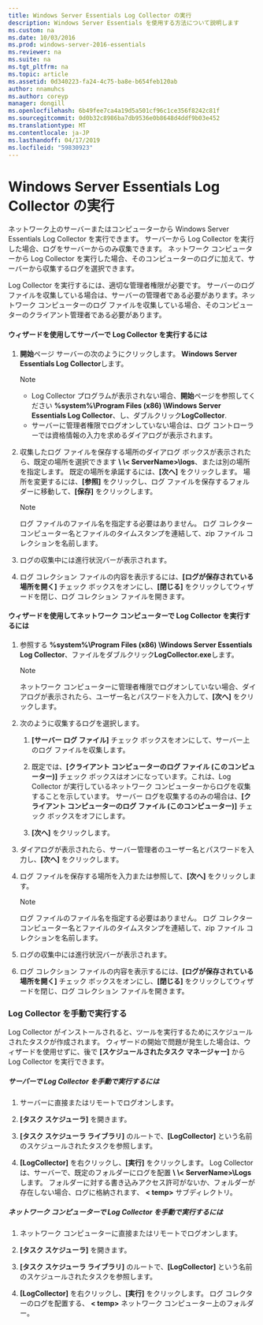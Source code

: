 ```yaml
---
title: Windows Server Essentials Log Collector の実行
description: Windows Server Essentials を使用する方法について説明します
ms.custom: na
ms.date: 10/03/2016
ms.prod: windows-server-2016-essentials
ms.reviewer: na
ms.suite: na
ms.tgt_pltfrm: na
ms.topic: article
ms.assetid: 0d340223-fa24-4c75-ba8e-b654feb120ab
author: nnamuhcs
ms.author: coreyp
manager: dongill
ms.openlocfilehash: 6b49fee7ca4a19d5a501cf96c1ce356f8242c81f
ms.sourcegitcommit: 0d0b32c8986ba7db9536e0b8648d4ddf9b03e452
ms.translationtype: MT
ms.contentlocale: ja-JP
ms.lasthandoff: 04/17/2019
ms.locfileid: "59830923"
---
```

# <a name="run-the-windows-server-essentials-log-collector"></a>Windows Server Essentials Log Collector の実行
ネットワーク上のサーバーまたはコンピューターから Windows Server Essentials Log Collector を実行できます。 サーバーから Log Collector を実行した場合、ログをサーバーからのみ収集できます。 ネットワーク コンピューターから Log Collector を実行した場合、そのコンピューターのログに加えて、サーバーから収集するログを選択できます。  
  
 Log Collector を実行するには、適切な管理者権限が必要です。 サーバーのログ ファイルを収集している場合は、サーバーの管理者である必要があります。ネットワーク コンピューターのログ ファイルを収集している場合、そのコンピューターのクライアント管理者である必要があります。  
  
#### <a name="to-run-the-log-collector-on-the-server-by-using-the-wizard"></a>ウィザードを使用してサーバーで Log Collector を実行するには  
  
1.  **開始**ページ サーバーの次のようにクリックします。 **Windows Server Essentials Log Collector**します。  
  
    > [!NOTE]
    >  -   Log Collector プログラムが表示されない場合、**開始**ページを参照してください **%system%\Program Files (x86) \Windows Server Essentials Log Collector**、し、ダブルクリック**LogCollector**.  
    > -   サーバーに管理者権限でログオンしていない場合は、ログ コントローラーでは資格情報の入力を求めるダイアログが表示されます。  
  
2.  収集したログ ファイルを保存する場所のダイアログ ボックスが表示されたら、既定の場所を選択できます **\\ \\< ServerName\>\logs**、または別の場所を指定します。 既定の場所を承諾するには、**[次へ]** をクリックします。 場所を変更するには、**[参照]** をクリックし、ログ ファイルを保存するフォルダーに移動して、**[保存]** をクリックします。  
  
    > [!NOTE]
    >  ログ ファイルのファイル名を指定する必要はありません。 ログ コレクター コンピューター名とファイルのタイムスタンプを連結して、zip ファイル コレクションを名前します。  
  
3.  ログの収集中には進行状況バーが表示されます。  
  
4.  ログ コレクション ファイルの内容を表示するには、**[ログが保存されている場所を開く]** チェック ボックスをオンにし、**[閉じる]** をクリックしてウィザードを閉じ、ログ コレクション ファイルを開きます。  
  
#### <a name="to-run-the-log-collector-on-a-network-computer-by-using-the-wizard"></a>ウィザードを使用してネットワーク コンピューターで Log Collector を実行するには  
  
1.  参照する **%system%\Program Files (x86) \Windows Server Essentials Log Collector**、ファイルをダブルクリック**LogCollector.exe**します。  
  
    > [!NOTE]
    >  ネットワーク コンピューターに管理者権限でログオンしていない場合、ダイアログが表示されたら、ユーザー名とパスワードを入力して、**[次へ]** をクリックします。  
  
2.  次のように収集するログを選択します。  
  
    1.  **[サーバー ログ ファイル]** チェック ボックスをオンにして、サーバー上のログ ファイルを収集します。  
  
    2.  既定では、**[クライアント コンピューターのログ ファイル (このコンピューター)]** チェック ボックスはオンになっています。これは、Log Collector が実行しているネットワーク コンピューターからログを収集することを示しています。 サーバー ログを収集するのみの場合は、**[クライアント コンピューターのログ ファイル (このコンピューター)]** チェック ボックスをオフにします。  
  
    3.  **[次へ]** をクリックします。  
  
3.  ダイアログが表示されたら、サーバー管理者のユーザー名とパスワードを入力し、**[次へ]** をクリックします。  
  
4.  ログ ファイルを保存する場所を入力または参照して、**[次へ]** をクリックします。  
  
    > [!NOTE]
    >  ログ ファイルのファイル名を指定する必要はありません。 ログ コレクター コンピューター名とファイルのタイムスタンプを連結して、zip ファイル コレクションを名前します。  
  
5.  ログの収集中には進行状況バーが表示されます。  
  
6.  ログ コレクション ファイルの内容を表示するには、**[ログが保存されている場所を開く]** チェック ボックスをオンにし、**[閉じる]** をクリックしてウィザードを閉じ、ログ コレクション ファイルを開きます。  
  
### <a name="running-the-log-collector-manually"></a>Log Collector を手動で実行する  
 Log Collector がインストールされると、ツールを実行するためにスケジュールされたタスクが作成されます。 ウィザードの開始で問題が発生した場合は、ウィザードを使用せずに、後で **[スケジュールされたタスク マネージャー]** から Log Collector を実行できます。  
  
##### <a name="to-manually-run-the-log-collector-on-the-server"></a>サーバーで Log Collector を手動で実行するには  
  
1.  サーバーに直接またはリモートでログオンします。  
  
2.  **[タスク スケジューラ]** を開きます。  
  
3.  **[タスク スケジューラ ライブラリ]** のルートで、**[LogCollector]** という名前のスケジュールされたタスクを参照します。  
  
4.  **[LogCollector]** を右クリックし、**[実行]** をクリックします。 Log Collector は、サーバーで、既定のフォルダーにログを配置 **\\ \\< ServerName\>\Logs**します。 フォルダーに対する書き込みアクセス許可がないか、フォルダーが存在しない場合、ログに格納されます、 **< temp\>** サブディレクトリ。  
  
##### <a name="to-manually-run-the-log-collector-on-a-network-computer"></a>ネットワーク コンピューターで Log Collector を手動で実行するには  
  
1.  ネットワーク コンピューターに直接またはリモートでログオンします。  
  
2.  **[タスク スケジューラ]** を開きます。  
  
3.  **[タスク スケジューラ ライブラリ]** のルートで、**[LogCollector]** という名前のスケジュールされたタスクを参照します。  
  
4.  **[LogCollector]** を右クリックし、**[実行]** をクリックします。 ログ コレクターのログを配置する、 **< temp\>** ネットワーク コンピューター上のフォルダー。
